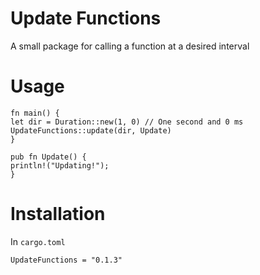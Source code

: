 # Update Functions
A small package for calling a function at a desired interval
# Usage
```
fn main() {
let dir = Duration::new(1, 0) // One second and 0 ms
UpdateFunctions::update(dir, Update)
}

pub fn Update() {
println!("Updating!");
}
```
# Installation
In `cargo.toml`
```
UpdateFunctions = "0.1.3"
```